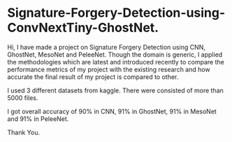 # Signature-Forgery-Detection-using-ConvNextTiny-GhostNet.
Hi, I have made a project on Signature Forgery Detection using CNN, GhostNet, MesoNet and PeleeNet. Though the domain is generic, I applied the methodologies which are latest and introduced recently to compare the performance metrics of my project with the existing research and how accurate the final result of my project is compared to other.  

I used 3 different datasets from kaggle. There were consisted of more than 5000 files.

I got overall accuracy of 90% in CNN, 91% in GhostNet, 91% in MesoNet and 91% in PeleeNet.

Thank You.
